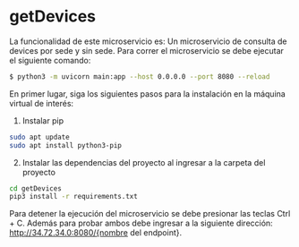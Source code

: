 # getDevices

La funcionalidad de este microservicio es: Un microservicio de consulta de devices por sede y sin sede. Para correr el microservicio se debe ejecutar el siguiente comando:

```bash
$ python3 -m uvicorn main:app --host 0.0.0.0 --port 8080 --reload
```

En primer lugar, siga los siguientes pasos para la instalación en la máquina virtual de interés:

1. Instalar pip 

```bash
sudo apt update
sudo apt install python3-pip
```

2. Instalar las dependencias del proyecto al ingresar a la carpeta del proyecto

```bash
cd getDevices
pip3 install -r requirements.txt
```

Para detener la ejecución del microservicio se debe presionar las teclas Ctrl + C. Además para probar ambos debe ingresar a la siguiente dirección: http://34.72.34.0:8080/{nombre del endpoint}.